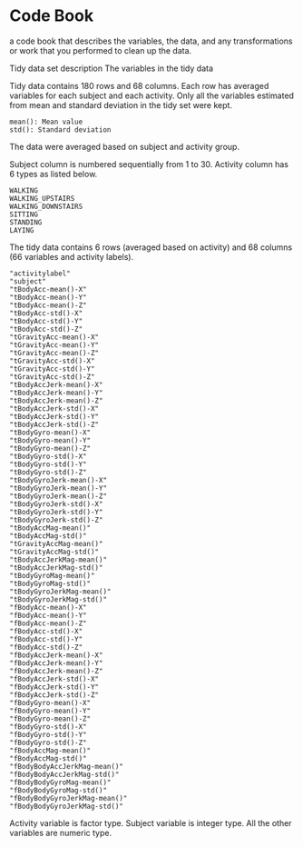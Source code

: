 # Code Book

a code book that describes the variables, the data, and any transformations or work that you performed to clean up the data.


Tidy data set description
The variables in the tidy data

Tidy data contains 180 rows and 68 columns. Each row has averaged variables for each subject and each activity.
Only all the variables estimated from mean and standard deviation in the tidy set were kept.

    mean(): Mean value
    std(): Standard deviation

The data were averaged based on subject and activity group.

Subject column is numbered sequentially from 1 to 30. Activity column has 6 types as listed below.

    WALKING
    WALKING_UPSTAIRS
    WALKING_DOWNSTAIRS
    SITTING
    STANDING
    LAYING

The tidy data contains 6 rows (averaged based on activity) and 68 columns (66 variables and activity labels).

    "activitylabel"
    "subject"
    "tBodyAcc-mean()-X"
    "tBodyAcc-mean()-Y"
    "tBodyAcc-mean()-Z"
    "tBodyAcc-std()-X"
    "tBodyAcc-std()-Y"
    "tBodyAcc-std()-Z"
    "tGravityAcc-mean()-X"
    "tGravityAcc-mean()-Y"
    "tGravityAcc-mean()-Z"
    "tGravityAcc-std()-X"
    "tGravityAcc-std()-Y"
    "tGravityAcc-std()-Z"
    "tBodyAccJerk-mean()-X"
    "tBodyAccJerk-mean()-Y"
    "tBodyAccJerk-mean()-Z"
    "tBodyAccJerk-std()-X"
    "tBodyAccJerk-std()-Y"
    "tBodyAccJerk-std()-Z"
    "tBodyGyro-mean()-X"
    "tBodyGyro-mean()-Y"
    "tBodyGyro-mean()-Z"
    "tBodyGyro-std()-X"
    "tBodyGyro-std()-Y"
    "tBodyGyro-std()-Z"
    "tBodyGyroJerk-mean()-X"
    "tBodyGyroJerk-mean()-Y"
    "tBodyGyroJerk-mean()-Z"
    "tBodyGyroJerk-std()-X"
    "tBodyGyroJerk-std()-Y"
    "tBodyGyroJerk-std()-Z"
    "tBodyAccMag-mean()"
    "tBodyAccMag-std()"
    "tGravityAccMag-mean()"
    "tGravityAccMag-std()"
    "tBodyAccJerkMag-mean()"
    "tBodyAccJerkMag-std()"
    "tBodyGyroMag-mean()"
    "tBodyGyroMag-std()"
    "tBodyGyroJerkMag-mean()"
    "tBodyGyroJerkMag-std()"
    "fBodyAcc-mean()-X"
    "fBodyAcc-mean()-Y"
    "fBodyAcc-mean()-Z"
    "fBodyAcc-std()-X"
    "fBodyAcc-std()-Y"
    "fBodyAcc-std()-Z"
    "fBodyAccJerk-mean()-X"
    "fBodyAccJerk-mean()-Y"
    "fBodyAccJerk-mean()-Z"
    "fBodyAccJerk-std()-X"
    "fBodyAccJerk-std()-Y"
    "fBodyAccJerk-std()-Z"
    "fBodyGyro-mean()-X"
    "fBodyGyro-mean()-Y"
    "fBodyGyro-mean()-Z"
    "fBodyGyro-std()-X"
    "fBodyGyro-std()-Y"
    "fBodyGyro-std()-Z"
    "fBodyAccMag-mean()"
    "fBodyAccMag-std()"
    "fBodyBodyAccJerkMag-mean()"
    "fBodyBodyAccJerkMag-std()"
    "fBodyBodyGyroMag-mean()"
    "fBodyBodyGyroMag-std()"
    "fBodyBodyGyroJerkMag-mean()"
    "fBodyBodyGyroJerkMag-std()"


Activity variable is factor type. Subject variable is integer type. All the other variables are numeric type.



